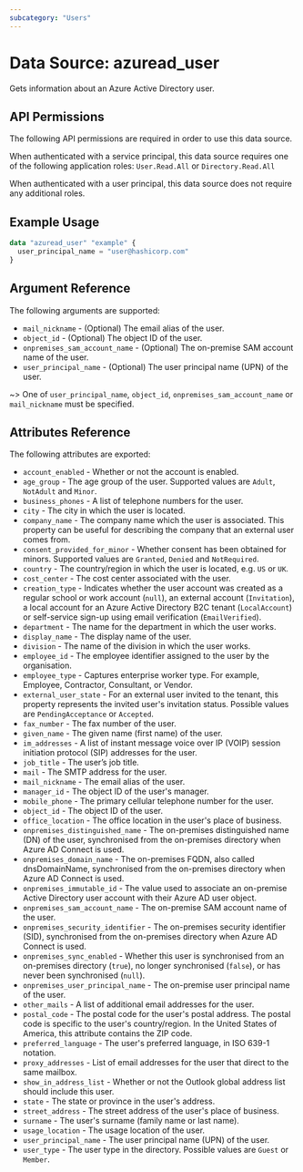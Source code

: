 ```yaml
---
subcategory: "Users"
---
```


# Data Source: azuread_user

Gets information about an Azure Active Directory user.

## API Permissions

The following API permissions are required in order to use this data source.

When authenticated with a service principal, this data source requires one of the following application roles: `User.Read.All` or `Directory.Read.All`

When authenticated with a user principal, this data source does not require any additional roles.

## Example Usage

```terraform
data "azuread_user" "example" {
  user_principal_name = "user@hashicorp.com"
}
```

## Argument Reference

The following arguments are supported:

* `mail_nickname` - (Optional) The email alias of the user.
* `object_id` - (Optional) The object ID of the user.
* `onpremises_sam_account_name` - (Optional) The on-premise SAM account name of the user.
* `user_principal_name` - (Optional) The user principal name (UPN) of the user.

~> One of `user_principal_name`, `object_id`, `onpremises_sam_account_name` or `mail_nickname` must be specified.

## Attributes Reference

The following attributes are exported:

* `account_enabled` - Whether or not the account is enabled.
* `age_group` - The age group of the user. Supported values are `Adult`, `NotAdult` and `Minor`.
* `business_phones` - A list of telephone numbers for the user.
* `city` - The city in which the user is located.
* `company_name` - The company name which the user is associated. This property can be useful for describing the company that an external user comes from.
* `consent_provided_for_minor` - Whether consent has been obtained for minors. Supported values are `Granted`, `Denied` and `NotRequired`.
* `country` - The country/region in which the user is located, e.g. `US` or `UK`.
* `cost_center` - The cost center associated with the user.
* `creation_type` - Indicates whether the user account was created as a regular school or work account (`null`), an external account (`Invitation`), a local account for an Azure Active Directory B2C tenant (`LocalAccount`) or self-service sign-up using email verification (`EmailVerified`).
* `department` - The name for the department in which the user works.
* `display_name` - The display name of the user.
* `division` - The name of the division in which the user works.
* `employee_id` - The employee identifier assigned to the user by the organisation.
* `employee_type` - Captures enterprise worker type. For example, Employee, Contractor, Consultant, or Vendor.
* `external_user_state` - For an external user invited to the tenant, this property represents the invited user's invitation status. Possible values are `PendingAcceptance` or `Accepted`.
* `fax_number` - The fax number of the user.
* `given_name` - The given name (first name) of the user.
* `im_addresses` - A list of instant message voice over IP (VOIP) session initiation protocol (SIP) addresses for the user.
* `job_title` - The user’s job title.
* `mail` - The SMTP address for the user.
* `mail_nickname` - The email alias of the user.
* `manager_id` - The object ID of the user's manager.
* `mobile_phone` - The primary cellular telephone number for the user.
* `object_id` - The object ID of the user.
* `office_location` - The office location in the user's place of business.
* `onpremises_distinguished_name` - The on-premises distinguished name (DN) of the user, synchronised from the on-premises directory when Azure AD Connect is used.
* `onpremises_domain_name` - The on-premises FQDN, also called dnsDomainName, synchronised from the on-premises directory when Azure AD Connect is used.
* `onpremises_immutable_id` - The value used to associate an on-premise Active Directory user account with their Azure AD user object.
* `onpremises_sam_account_name` - The on-premise SAM account name of the user.
* `onpremises_security_identifier` - The on-premises security identifier (SID), synchronised from the on-premises directory when Azure AD Connect is used.
* `onpremises_sync_enabled` - Whether this user is synchronised from an on-premises directory (`true`), no longer synchronised (`false`), or has never been synchronised (`null`).
* `onpremises_user_principal_name` - The on-premise user principal name of the user.
* `other_mails` - A list of additional email addresses for the user.
* `postal_code` - The postal code for the user's postal address. The postal code is specific to the user's country/region. In the United States of America, this attribute contains the ZIP code.
* `preferred_language` - The user's preferred language, in ISO 639-1 notation.
* `proxy_addresses` - List of email addresses for the user that direct to the same mailbox.
* `show_in_address_list` - Whether or not the Outlook global address list should include this user.
* `state` - The state or province in the user's address.
* `street_address` - The street address of the user's place of business.
* `surname` - The user's surname (family name or last name).
* `usage_location` - The usage location of the user.
* `user_principal_name` - The user principal name (UPN) of the user.
* `user_type` - The user type in the directory. Possible values are `Guest` or `Member`.
